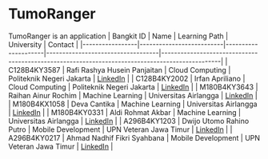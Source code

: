 # TumoRanger



TumoRanger is an application 
| Bangkit ID       | Name                     | Learning Path      | University                        | Contact                                                                                       |
|-----------------|--------------------------|---------------------|-----------------------------------|------------------------------------------------------------------------------------------------|
| C128B4KY3587     | Rafi Rashya Husein Panjaitan  | Cloud Computing     | Politeknik Negeri Jakarta         | [LinkedIn](https://www.linkedin.com/in/rafi-rashya/)                |
| C128B4KY2002    |  Irfan Apriliano               | Cloud Computing     | Politeknik Negeri Jakarta         | [LinkedIn](www.linkedin.com/in/irfan-apriliano)                                          |
| M180B4KY3643    | Raihan Ainur Rochim            | Machine Learning    |  Universitas Airlangga            | [LinkedIn]()                                                                             |
| M180B4KX1058    | Deva Cantika                   | Machine Learning    |  Universitas Airlangga            | [LinkedIn]()                                                                             |
| M180B4KY0331    | Aldi Rohmat Akbar              | Machine Learning    |  Universitas Airlangga            | [LinkedIn]()                                                                             |
| A296B4KY1203    | Dwijo Utomo Rahino Putro       | Mobile Development  | UPN Veteran Jawa Timur            | [LinkedIn]()                                                                             |
| A296B4KY0217    | Ahmad Nadhif Fikri Syahbana    | Mobile Development  | UPN Veteran Jawa Timur            | [LinkedIn]()                                                                             |
